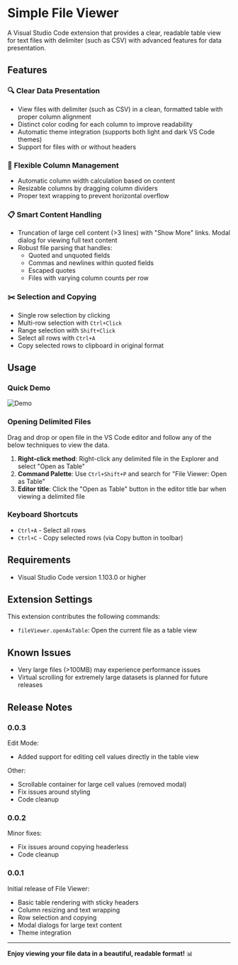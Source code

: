 # Simple File Viewer

A Visual Studio Code extension that provides a clear, readable table view for text files with delimiter (such as CSV) with advanced features for data presentation.

## Features

### 🔍 **Clear Data Presentation**
- View files with delimiter (such as CSV) in a clean, formatted table with proper column alignment
- Distinct color coding for each column to improve readability
- Automatic theme integration (supports both light and dark VS Code themes)
- Support for files with or without headers

### 📏 **Flexible Column Management**
- Automatic column width calculation based on content
- Resizable columns by dragging column dividers
- Proper text wrapping to prevent horizontal overflow

### 📋 **Smart Content Handling**
- Truncation of large cell content (>3 lines) with "Show More" links. Modal dialog for viewing full text content
- Robust file parsing that handles:
  - Quoted and unquoted fields
  - Commas and newlines within quoted fields
  - Escaped quotes
  - Files with varying column counts per row

### ✂️ **Selection and Copying**
- Single row selection by clicking
- Multi-row selection with `Ctrl+Click`
- Range selection with `Shift+Click`
- Select all rows with `Ctrl+A`
- Copy selected rows to clipboard in original format

## Usage

### Quick Demo

![Demo](./docs/images/demo.gif)

### Opening Delimited Files

Drag and drop or open file in the VS Code editor and follow any of the below techniques to view the data.

  1. **Right-click method**: Right-click any delimited file in the Explorer and select "Open as Table"
  2. **Command Palette**: Use `Ctrl+Shift+P` and search for "File Viewer: Open as Table"
  3. **Editor title**: Click the "Open as Table" button in the editor title bar when viewing a delimited file

### Keyboard Shortcuts

- `Ctrl+A` - Select all rows
- `Ctrl+C` - Copy selected rows (via Copy button in toolbar)

## Requirements

- Visual Studio Code version 1.103.0 or higher

## Extension Settings

This extension contributes the following commands:

- `fileViewer.openAsTable`: Open the current file as a table view

## Known Issues

- Very large files (>100MB) may experience performance issues
- Virtual scrolling for extremely large datasets is planned for future releases

## Release Notes

### 0.0.3

Edit Mode:
- Added support for editing cell values directly in the table view

Other:
- Scrollable container for large cell values (removed modal)
- Fix issues around styling
- Code cleanup

### 0.0.2

Minor fixes:
- Fix issues around copying headerless
- Code cleanup

### 0.0.1

Initial release of File Viewer:
- Basic table rendering with sticky headers
- Column resizing and text wrapping
- Row selection and copying
- Modal dialogs for large text content
- Theme integration

---

**Enjoy viewing your file data in a beautiful, readable format!** 📊
